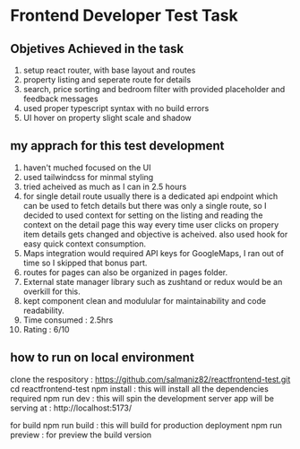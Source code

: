 # Frontend Developer Test Task

## Objetives Achieved in the task

1. setup react router, with base layout and routes
2. property listing and seperate route for details
3. search, price sorting and bedroom filter with provided placeholder and feedback messages
4. used proper typescript syntax with no build errors
5. UI hover on property slight scale and shadow

## my apprach for this test development

1. haven't muched focused on the UI
2. used tailwindcss for minmal styling
3. tried acheived as much as I can in 2.5 hours
4. for single detail route usually there is a dedicated api endpoint which can be used to fetch details
   but there was only a single route, so I decided to used context for setting on the listing and reading the context on the detail page this way every time user clicks on propery item details gets changed and
   objective is acheived. also used hook for easy quick context consumption.
5. Maps integration would required API keys for GoogleMaps, I ran out of time so I skipped that bonus part.
6. routes for pages can also be organized in pages folder.
7. External state manager library such as zushtand or redux would be an overkill for this.
8. kept component clean and modulular for maintainability and code readability.
9. Time consumed : 2.5hrs
10. Rating : 6/10

## how to run on local environment

clone the respository : https://github.com/salmaniz82/reactfrontend-test.git
cd reactfrontend-test
npm install : this will install all the dependencies required
npm run dev : this will spin the development server
app will be serving at : http://localhost:5173/

for build
npm run build : this will build for production deployment
npm run preview : for preview the build version
